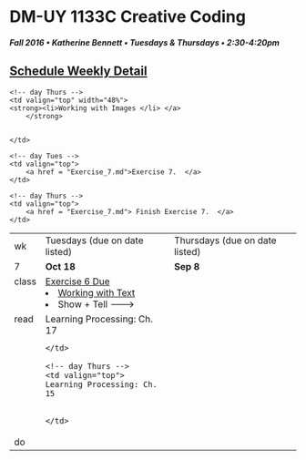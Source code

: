# DM-UY 1133C Creative Coding
##### Fall 2016 • Katherine Bennett • Tuesdays & Thursdays • 2:30-4:20pm 

## [Schedule Weekly Detail](dm1133-C_Calendar.md) 

<table>
<tr>
<td>wk</td>
<td>Tuesdays (due on date listed)</td>
<td>Thursdays (due on date listed)</td>
</tr>

<!-- dates -->
<tr>
  <td valign="top">7</td>
  <td valign="top" width="48%"><strong>Oct 18</strong></td>
  <td valign="top" width="48%"><strong>Sep 8</strong></td>
</tr>

<!-- class -->
<tr>
	<td valign="top">class</td>
	<!-- day Tues -->
	<td valign="top" width="48%">
	<a href = "Exercise_6.mp"> Exercise 6 Due <br>
		<li> Working with Text</li>
		 </a>
		<li>Show + Tell --->  </li>
				</strong> 
	</td>
	

	<!-- day Thurs -->
	<td valign="top" width="48%">
	<strong><li>Working with Images </li> </a>
		</strong>
		
		
	</td>

<!-- homework -->
<tr>
  <td valign="top">read</td>
  	<!-- day Tues -->
  	<td valign="top"> 
	Learning Processing: Ch. 17
		
			

	</td>

  	<!-- day Thurs -->
  	<td valign="top"> 
  	Learning Processing: Ch. 15
		
	
  	</td>
 </tr>


 <!-- do -->
<tr>
  <td valign="top">do</td>

	<!-- day Tues -->
 	<td valign="top"> 
 		<a href = "Exercise_7.md">Exercise 7.  </a>
 	</td>

  	<!-- day Thurs -->
  	<td valign="top">
		<a href = "Exercise_7.md"> Finish Exercise 7.  </a>
  	</td>
  	
</tr>
</table>